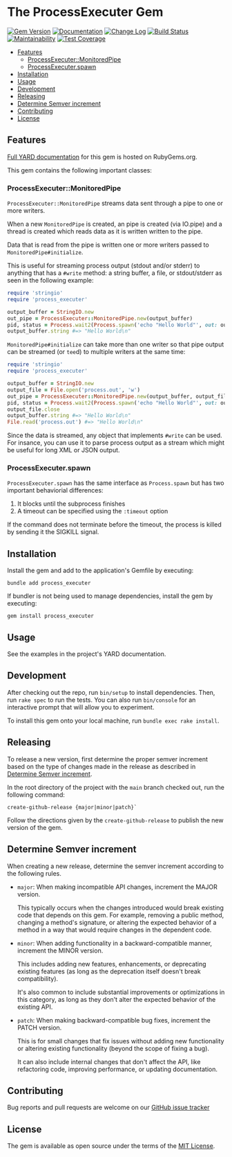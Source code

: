 # The ProcessExecuter Gem

[![Gem Version](https://badge.fury.io/rb/process_executer.svg)](https://badge.fury.io/rb/process_executer)
[![Documentation](https://img.shields.io/badge/Documentation-Latest-green)](https://rubydoc.info/gems/process_executer/)
[![Change Log](https://img.shields.io/badge/CHANGELOG-Latest-green)](https://rubydoc.info/gems/process_executer/file/CHANGELOG.md)
[![Build Status](https://github.com/main-branch/process_executer/workflows/CI%20Build/badge.svg?branch=main)](https://github.com/main-branch/process_executer/actions?query=workflow%3ACI%20Build)
[![Maintainability](https://api.codeclimate.com/v1/badges/0b5c67e5c2a773009cd0/maintainability)](https://codeclimate.com/github/main-branch/process_executer/maintainability)
[![Test Coverage](https://api.codeclimate.com/v1/badges/0b5c67e5c2a773009cd0/test_coverage)](https://codeclimate.com/github/main-branch/process_executer/test_coverage)

* [Features](#features)
  * [ProcessExecuter::MonitoredPipe](#processexecutermonitoredpipe)
  * [ProcessExecuter.spawn](#processexecuterspawn)
* [Installation](#installation)
* [Usage](#usage)
* [Development](#development)
* [Releasing](#releasing)
* [Determine Semver increment](#determine-semver-increment)
* [Contributing](#contributing)
* [License](#license)

## Features

[Full YARD documentation](https://rubydoc.info/gems/process_executer/) for this
gem is hosted on RubyGems.org.

This gem contains the following important classes:

### ProcessExecuter::MonitoredPipe

`ProcessExecuter::MonitoredPipe` streams data sent through a pipe to one or more writers.

When a new `MonitoredPipe` is created, an pipe is created (via IO.pipe) and
a thread is created which reads data as it is written written to the pipe.

Data that is read from the pipe is written one or more writers passed to
`MonitoredPipe#initialize`.

This is useful for streaming process output (stdout and/or stderr) to anything that has a
`#write` method: a string buffer, a file, or stdout/stderr as seen in the following example:

```ruby
require 'stringio'
require 'process_executer'

output_buffer = StringIO.new
out_pipe = ProcessExecuter::MonitoredPipe.new(output_buffer)
pid, status = Process.wait2(Process.spawn('echo "Hello World"', out: out_pipe))
output_buffer.string #=> "Hello World\n"
```

`MonitoredPipe#initialize` can take more than one writer so that pipe output can be
streamed (or `tee`d) to multiple writers at the same time:

```ruby
require 'stringio'
require 'process_executer'

output_buffer = StringIO.new
output_file = File.open('process.out', 'w')
out_pipe = ProcessExecuter::MonitoredPipe.new(output_buffer, output_file)
pid, status = Process.wait2(Process.spawn('echo "Hello World"', out: out_pipe))
output_file.close
output_buffer.string #=> "Hello World\n"
File.read('process.out') #=> "Hello World\n"
```

Since the data is streamed, any object that implements `#write` can be used. For insance,
you can use it to parse process output as a stream which might be useful for long XML
or JSON output.

### ProcessExecuter.spawn

`ProcessExecuter.spawn` has the same interface as `Process.spawn` but has two
important behaviorial differences:

1. It blocks until the subprocess finishes
2. A timeout can be specified using the `:timeout` option

If the command does not terminate before the timeout, the process is killed by
sending it the SIGKILL signal.

## Installation

Install the gem and add to the application's Gemfile by executing:

```shell
bundle add process_executer
```

If bundler is not being used to manage dependencies, install the gem by executing:

```shell
gem install process_executer
```

## Usage

See the examples in the project's YARD documentation.

## Development

After checking out the repo, run `bin/setup` to install dependencies. Then, run
`rake spec` to run the tests. You can also run `bin/console` for an interactive
prompt that will allow you to experiment.

To install this gem onto your local machine, run `bundle exec rake install`.

## Releasing

To release a new version, first determine the proper semver increment based on the
type of changes made in the release as described in [Determine Semver
increment](#determine-semver-increment).

In the root directory of the project with the `main` branch checked out, run the
following command:

```shell
create-github-release {major|minor|patch}`
```

Follow the directions given by the `create-github-release` to publish the new version
of the gem.

## Determine Semver increment

When creating a new release, determine the semver increment according to the following
rules.

* `major`: When making incompatible API changes, increment the MAJOR version.

  This typically occurs when the changes introduced would break existing code that
  depends on this gem. For example, removing a public method, changing a method's
  signature, or altering the expected behavior of a method in a way that would
  require changes in the dependent code.

* `minor`: When adding functionality in a backward-compatible manner, increment the
  MINOR version.

  This includes adding new features, enhancements, or deprecating existing features
  (as long as the deprecation itself doesn't break compatibility).

  It's also common to include substantial improvements or optimizations in this
  category, as long as they don't alter the expected behavior of the existing API.

* `patch`: When making backward-compatible bug fixes, increment the PATCH version.

  This is for small changes that fix issues without adding new functionality or
  altering existing functionality (beyond the scope of fixing a bug).

  It can also include internal changes that don't affect the API, like refactoring
  code, improving performance, or updating documentation.

## Contributing

Bug reports and pull requests are welcome on our
[GitHub issue tracker](https://github.com/main-branch/process_executer)

## License

The gem is available as open source under the terms of the [MIT License](https://opensource.org/licenses/MIT).
